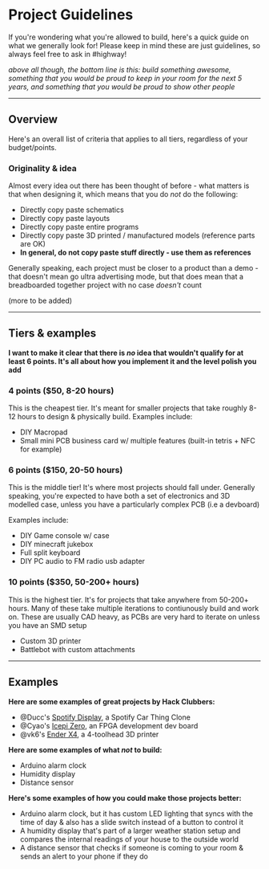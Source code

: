# Project Guidelines

If you're wondering what you're allowed to build, here's a quick guide on what we generally look for! Please keep in mind these are just guidelines, so always feel free to ask in #highway!

*above all though, the bottom line is this: build something awesome, something that you would be proud to keep in your room for the next 5 years, and something that you would be proud to show other people*

---

## Overview

Here's an overall list of criteria that applies to all tiers, regardless of your budget/points.

### Originality & idea

Almost every idea out there has been thought of before - what matters is that when designing it, which means that you do *not* do the following:

- Directly copy paste schematics
- Directly copy paste layouts
- Directly copy paste entire programs
- Directly copy paste 3D printed / manufactured models (reference parts are OK)
- **In general, do not copy paste stuff directly - use them as references**

Generally speaking, each project must be closer to a product than a demo - that doesn't mean go ultra advertising mode, but that does mean that a breadboarded together project with no case *doesn't* count

(more to be added)

---

## Tiers & examples

**I want to make it clear that there is *no* idea that wouldn't qualify for at least 6 points. It's all about how you implement it and the level polish you add**

### 4 points ($50, 8-20 hours)
This is the cheapest tier. It's meant for smaller projects that take roughly 8-12 hours to design & physically build. Examples include:

- DIY Macropad
- Small mini PCB business card w/ multiple features (built-in tetris + NFC for example)

### 6 points ($150, 20-50 hours)
This is the middle tier! It's where most projects should fall under. Generally speaking, you're expected to have both a set of electronics and 3D modelled case, unless you have a particularly complex PCB (i.e a devboard)

Examples include:

- DIY Game console w/ case
- DIY minecraft jukebox
- Full split keyboard
- DIY PC audio to FM radio usb adapter

### 10 points ($350, 50-200+ hours)
This is the highest tier. It's for projects that take anywhere from 50-200+ hours. Many of these take multiple iterations to contiunously build and work on. These are usually CAD heavy, as PCBs are very hard to iterate on unless you have an SMD setup

- Custom 3D printer
- Battlebot with custom attachments

---


## Examples
**Here are some examples of great projects by Hack Clubbers:**

- @Ducc's <a href="https://github.com/Dongathan-Jong/SpotifyDisplay/" target="_blank">Spotify Display</a>, a Spotify Car Thing Clone
- @Cyao's <a href="https://github.com/cheyao/icepi-zero" target="_blank">Icepi Zero</a>, an FPGA development dev board
- @vk6's <a href="https://github.com/ading2210/ender-x4" target="_blank">Ender X4</a>, a 4-toolhead 3D printer

**Here are some examples of what *not* to build:**

- Arduino alarm clock
- Humidity display
- Distance sensor

**Here's some examples of how you could make those projects better:**

- Arduino alarm clock, but it has custom LED lighting that syncs with the time of day & also has a slide switch instead of a button to control it
- A humidity display that's part of a larger weather station setup and compares the internal readings of your house to the outside world 
- A distance sensor that checks if someone is coming to your room & sends an alert to your phone if they do
